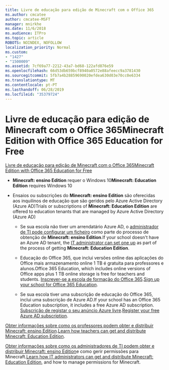 ```yaml
---
title: Livre de educação para edição de Minecraft com o Office 365
ms.author: cmcatee
author: cmcatee-MSFT
manager: mnirkhe
ms.date: 11/6/2018
ms.audience: ITPro
ms.topic: article
ROBOTS: NOINDEX, NOFOLLOW
localization_priority: Normal
ms.custom:
- "1427"
- "1500009"
ms.assetid: 7cf69a77-2212-43a7-bd68-122afd876e59
ms.openlocfilehash: 66d53db659bcf8940a0572e88afeecc9a3781430
ms.sourcegitcommit: 5fb7a4b28859690020efdea630d03e70cc0e6334
ms.translationtype: MT
ms.contentlocale: pt-PT
ms.lasthandoff: 06/28/2019
ms.locfileid: "35379724"
---
```

# <a name="minecraft-edition-with-office-365-education-for-free"></a><span data-ttu-id="df2bd-102">Livre de educação para edição de Minecraft com o Office 365</span><span class="sxs-lookup"><span data-stu-id="df2bd-102">Minecraft Edition with Office 365 Education for Free</span></span>

[<span data-ttu-id="df2bd-103">Livre de educação para edição de Minecraft com o Office 365</span><span class="sxs-lookup"><span data-stu-id="df2bd-103">Minecraft Edition with Office 365 Education for Free</span></span>](https://docs.microsoft.com/education/windows/get-minecraft-for-education)
  
- <span data-ttu-id="df2bd-104">**Minecraft: ensino Edition** requer o Windows 10</span><span class="sxs-lookup"><span data-stu-id="df2bd-104">**Minecraft: Education Edition** requires Windows 10</span></span>

- <span data-ttu-id="df2bd-105">Ensaios ou subscrições do **Minecraft: ensino Edition** são oferecidas aos inquilinos de educação que são geridos pelo Azure Active Directory (Azure AD)</span><span class="sxs-lookup"><span data-stu-id="df2bd-105">Trials or subscriptions of **Minecraft: Education Edition** are offered to education tenants that are managed by Azure Active Directory (Azure AD)</span></span>

  - <span data-ttu-id="df2bd-106">Se sua escola não tiver um arrendatário Azure AD, o [administrador de TI pode configurar um ficheiro](https://docs.microsoft.com/education/windows/school-get-minecraft) como parte do processo de obtenção de **Minecraft: ensino Edition**.</span><span class="sxs-lookup"><span data-stu-id="df2bd-106">If your school doesn't have an Azure AD tenant, the [IT administrator can set one up](https://docs.microsoft.com/education/windows/school-get-minecraft) as part of the process of getting **Minecraft: Education Edition**.</span></span>

  - <span data-ttu-id="df2bd-107">Educação do Office 365, que inclui versões online das aplicações do Office mais armazenamento online 1 TB é gratuita para professores e alunos.</span><span class="sxs-lookup"><span data-stu-id="df2bd-107">Office 365 Education, which includes online versions of Office apps plus 1 TB online storage is free for teachers and students.</span></span> <span data-ttu-id="df2bd-108">[Inscrever-se a escola de formação do Office 365](https://products.office.com/academic/office-365-education-plan).</span><span class="sxs-lookup"><span data-stu-id="df2bd-108">[Sign up your school for Office 365 Education](https://products.office.com/academic/office-365-education-plan).</span></span>

  - <span data-ttu-id="df2bd-109">Se sua escola tiver uma subscrição de educação do Office 365, inclui uma subscrição de Azure AD.</span><span class="sxs-lookup"><span data-stu-id="df2bd-109">If your school has an Office 365 Education subscription, it includes a free Azure AD subscription.</span></span> <span data-ttu-id="df2bd-110">[Subscrição de registar o seu anúncio Azure livre](https://msdn.microsoft.com/library/windows/hardware/mt703369%28v=vs.85%29.aspx).</span><span class="sxs-lookup"><span data-stu-id="df2bd-110">[Register your free Azure AD subscription](https://msdn.microsoft.com/library/windows/hardware/mt703369%28v=vs.85%29.aspx).</span></span>

<span data-ttu-id="df2bd-111">[Obter informações sobre como os professores podem obter e distribuir Minecraft: ensino Edition](https://docs.microsoft.com/education/windows/teacher-get-minecraft).</span><span class="sxs-lookup"><span data-stu-id="df2bd-111">[Learn how teachers can get and distribute Minecraft: Education Edition](https://docs.microsoft.com/education/windows/teacher-get-minecraft).</span></span>
  
<span data-ttu-id="df2bd-112">[Obter informações sobre como os administradores de TI podem obter e distribuir Minecraft: ensino Edition](https://docs.microsoft.com/education/windows/school-get-minecraft)e como gerir permissões para Minecraft.</span><span class="sxs-lookup"><span data-stu-id="df2bd-112">[Learn how IT administrators can get and distribute Minecraft: Education Edition](https://docs.microsoft.com/education/windows/school-get-minecraft), and how to manage permissions for Minecraft.</span></span>
  